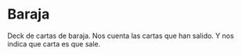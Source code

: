 # Baraja
Deck de cartas de baraja. Nos cuenta las cartas que han salido. Y nos indica que carta es que sale.
